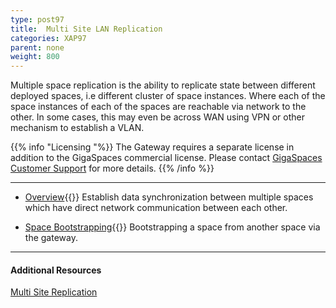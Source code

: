 ```yaml
---
type: post97
title:  Multi Site LAN Replication
categories: XAP97
parent: none
weight: 800
---
```




Multiple space replication is the ability to replicate state between different deployed spaces, i.e different cluster of space instances. Where each of the space instances of each of the spaces are reachable via network to the other. In some cases, this may even be across WAN using VPN or other mechanism to establish a VLAN.



{{% info "Licensing "%}}
The Gateway requires a separate license in addition to the GigaSpaces commercial license. Please contact [GigaSpaces Customer Support](http://www.gigaspaces.com/content/customer-support-services) for more details.
{{% /info %}}


<hr/>

- [Overview](./multi-space-replication-over-the-lan-or-vpn.html){{<wbr>}}
Establish data synchronization between multiple spaces which have direct network communication between each other.

- [Space Bootstrapping](./replication-gateway-lan-bootstrapping-process.html){{<wbr>}}
Bootstrapping a space from another space via the gateway.

<hr/>

#### Additional Resources

[Multi Site Replication](./multi-site-replication-overview.html)

